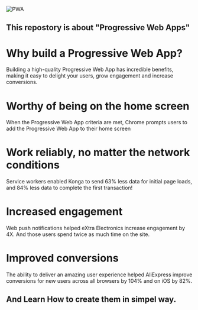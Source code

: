 ![PWA](https://developers.google.com/web/progressive-web-apps/images/pwa-reliable_720.png "PWA")      
## This repostory is about "Progressive Web Apps" 

# Why build a Progressive Web App?
Building a high-quality Progressive Web App has incredible benefits, making it easy to delight your users, grow engagement and increase conversions.
# Worthy of being on the home screen
When the Progressive Web App criteria are met, Chrome prompts users to add the Progressive Web App to their home screen
# Work reliably, no matter the network conditions
Service workers enabled Konga to send 63% less data for initial page loads, and 84% less data to complete the first transaction!
# Increased engagement
Web push notifications helped eXtra Electronics increase engagement by 4X. And those users spend twice as much time on the site.
# Improved conversions
The ability to deliver an amazing user experience helped AliExpress improve conversions for new users across all browsers by 104% and on iOS by 82%.

## And Learn How to create them in simpel way.

